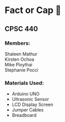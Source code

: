 # Fact or Cap 🧢

## CPSC 440

### Members:         
    
   Shaleen Mathur  
    Kirsten Ochoa    
    Mike Ploythai  
   Stephanie Pocci 

### Materials Used:
   * Arduino UNO
   * Ultrasonic Sensor
   * LCD Display Screen
   * Jumper Cables
   * Breadboard
  
